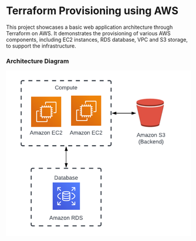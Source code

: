 # Terraform Provisioning using AWS

This project showcases a basic web application architecture through Terraform on AWS. It demonstrates the provisioning of various AWS components, including EC2 instances, RDS database, VPC and S3 storage, to support the infrastructure.

### Architecture Diagram
![Architecture](https://github.com/abdulmkhan325/terraform-aws/blob/main/terraform-diagram.png)  

